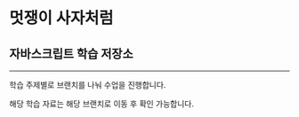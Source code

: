 # 멋쟁이 사자처럼

## 자바스크립트 학습 저장소

---

학습 주제별로 브랜치를 나눠 수업을 진행합니다.

해당 학습 자료는 해당 브랜치로 이동 후 확인 가능합니다.

<!--  -->
